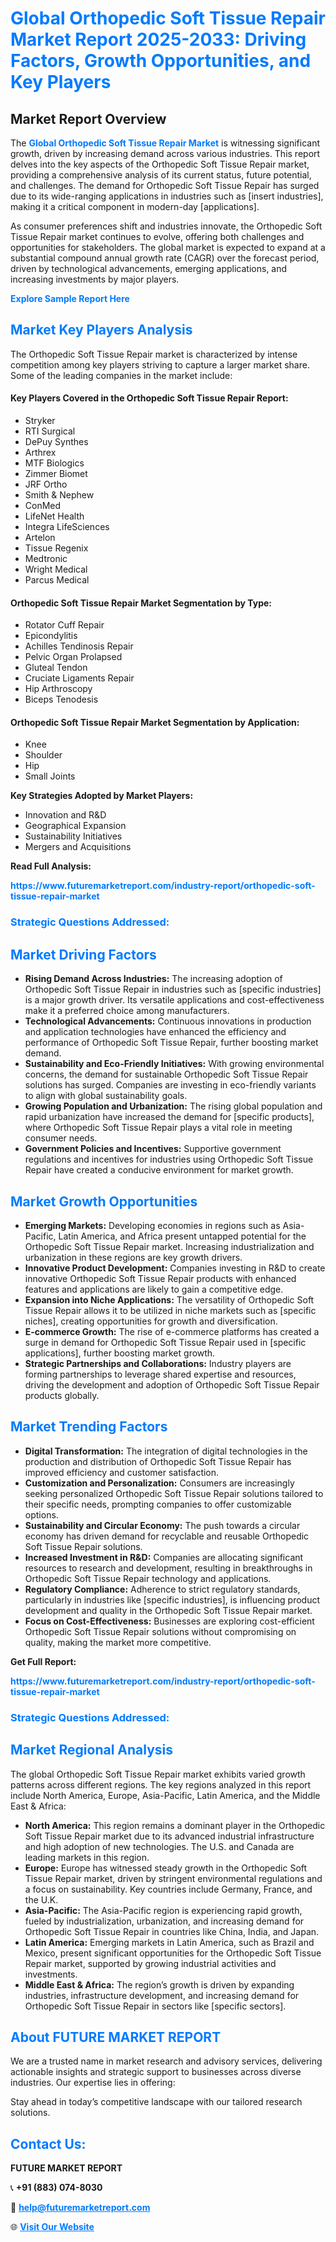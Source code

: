 <h1 style="color: #007BFF;">Global Orthopedic Soft Tissue Repair Market Report 2025-2033: Driving Factors, Growth Opportunities, and Key Players</h1>

<section id="overview">
<h2>Market Report Overview</h2>
<p>The <a href="https://www.futuremarketreport.com/industry-report/orthopedic-soft-tissue-repair-market" style="color: #007BFF; text-decoration: none;"><strong>Global Orthopedic Soft Tissue Repair Market</strong></a> is witnessing significant growth, driven by increasing demand across various industries. This report delves into the key aspects of the Orthopedic Soft Tissue Repair market, providing a comprehensive analysis of its current status, future potential, and challenges. The demand for Orthopedic Soft Tissue Repair has surged due to its wide-ranging applications in industries such as [insert industries], making it a critical component in modern-day [applications].</p>
<p>As consumer preferences shift and industries innovate, the Orthopedic Soft Tissue Repair market continues to evolve, offering both challenges and opportunities for stakeholders. The global market is expected to expand at a substantial compound annual growth rate (CAGR) over the forecast period, driven by technological advancements, emerging applications, and increasing investments by major players.</p>
</section>

<section id="overview">
<p><a href="https://www.futuremarketreport.com/request-sample/reportId=82759" style="color: #007BFF; text-decoration: none;"><strong>Explore Sample Report Here</strong></a></p>
</section>

<section id="key-players">
<h2 style="color: #007BFF;">Market Key Players Analysis</h2>
<p>The Orthopedic Soft Tissue Repair market is characterized by intense competition among key players striving to capture a larger market share. Some of the leading companies in the market include:</p>
<h4>Key Players Covered in the Orthopedic Soft Tissue Repair Report:</h4>
<ul><li>Stryker</li><li>RTI Surgical</li><li>DePuy Synthes</li><li>Arthrex</li><li>MTF Biologics</li><li>Zimmer Biomet</li><li>JRF Ortho</li><li>Smith &amp; Nephew</li><li>ConMed</li><li>LifeNet Health</li><li>Integra LifeSciences</li><li>Artelon</li><li>Tissue Regenix</li><li>Medtronic</li><li>Wright Medical</li><li>Parcus Medical</li></ul>
<h4>Orthopedic Soft Tissue Repair Market Segmentation by Type:</h4>
<ul><li>Rotator Cuff Repair</li><li>Epicondylitis</li><li>Achilles Tendinosis Repair</li><li>Pelvic Organ Prolapsed</li><li>Gluteal Tendon</li><li>Cruciate Ligaments Repair</li><li>Hip Arthroscopy</li><li>Biceps Tenodesis</li></ul>

<h4>Orthopedic Soft Tissue Repair Market Segmentation by Application:</h4>
<ul><li>Knee</li><li>Shoulder</li><li>Hip</li><li>Small Joints</li></ul>
<p><strong>Key Strategies Adopted by Market Players:</strong></p>
<ul>
<li>Innovation and R&D</li>
<li>Geographical Expansion</li>
<li>Sustainability Initiatives</li>
<li>Mergers and Acquisitions</li>
</ul>
</section>

<section>
<p><strong>Read Full Analysis: </strong></p><a href="https://www.futuremarketreport.com/industry-report/orthopedic-soft-tissue-repair-market" style="color: #007BFF; text-decoration: none;"><strong>https://www.futuremarketreport.com/industry-report/orthopedic-soft-tissue-repair-market</strong></a>
<h3 style="color: #007BFF;">Strategic Questions Addressed:</h3>
</section>

<section id="driving-factors">
<h2 style="color: #007BFF;">Market Driving Factors</h2>
<ul>
<li><strong>Rising Demand Across Industries:</strong> The increasing adoption of Orthopedic Soft Tissue Repair in industries such as [specific industries] is a major growth driver. Its versatile applications and cost-effectiveness make it a preferred choice among manufacturers.</li>
<li><strong>Technological Advancements:</strong> Continuous innovations in production and application technologies have enhanced the efficiency and performance of Orthopedic Soft Tissue Repair, further boosting market demand.</li>
<li><strong>Sustainability and Eco-Friendly Initiatives:</strong> With growing environmental concerns, the demand for sustainable Orthopedic Soft Tissue Repair solutions has surged. Companies are investing in eco-friendly variants to align with global sustainability goals.</li>
<li><strong>Growing Population and Urbanization:</strong> The rising global population and rapid urbanization have increased the demand for [specific products], where Orthopedic Soft Tissue Repair plays a vital role in meeting consumer needs.</li>
<li><strong>Government Policies and Incentives:</strong> Supportive government regulations and incentives for industries using Orthopedic Soft Tissue Repair have created a conducive environment for market growth.</li>
</ul>
</section>

<section id="growth-opportunities">
<h2 style="color: #007BFF;">Market Growth Opportunities</h2>
<ul>
<li><strong>Emerging Markets:</strong> Developing economies in regions such as Asia-Pacific, Latin America, and Africa present untapped potential for the Orthopedic Soft Tissue Repair market. Increasing industrialization and urbanization in these regions are key growth drivers.</li>
<li><strong>Innovative Product Development:</strong> Companies investing in R&D to create innovative Orthopedic Soft Tissue Repair products with enhanced features and applications are likely to gain a competitive edge.</li>
<li><strong>Expansion into Niche Applications:</strong> The versatility of Orthopedic Soft Tissue Repair allows it to be utilized in niche markets such as [specific niches], creating opportunities for growth and diversification.</li>
<li><strong>E-commerce Growth:</strong> The rise of e-commerce platforms has created a surge in demand for Orthopedic Soft Tissue Repair used in [specific applications], further boosting market growth.</li>
<li><strong>Strategic Partnerships and Collaborations:</strong> Industry players are forming partnerships to leverage shared expertise and resources, driving the development and adoption of Orthopedic Soft Tissue Repair products globally.</li>
</ul>
</section>

<section id="trending-factors">
<h2 style="color: #007BFF;">Market Trending Factors</h2>
<ul>
<li><strong>Digital Transformation:</strong> The integration of digital technologies in the production and distribution of Orthopedic Soft Tissue Repair has improved efficiency and customer satisfaction.</li>
<li><strong>Customization and Personalization:</strong> Consumers are increasingly seeking personalized Orthopedic Soft Tissue Repair solutions tailored to their specific needs, prompting companies to offer customizable options.</li>
<li><strong>Sustainability and Circular Economy:</strong> The push towards a circular economy has driven demand for recyclable and reusable Orthopedic Soft Tissue Repair solutions.</li>
<li><strong>Increased Investment in R&D:</strong> Companies are allocating significant resources to research and development, resulting in breakthroughs in Orthopedic Soft Tissue Repair technology and applications.</li>
<li><strong>Regulatory Compliance:</strong> Adherence to strict regulatory standards, particularly in industries like [specific industries], is influencing product development and quality in the Orthopedic Soft Tissue Repair market.</li>
<li><strong>Focus on Cost-Effectiveness:</strong> Businesses are exploring cost-efficient Orthopedic Soft Tissue Repair solutions without compromising on quality, making the market more competitive.</li>
</ul>
</section>

<section>
<p><strong>Get Full Report: </strong></p><a href="https://www.futuremarketreport.com/industry-report/orthopedic-soft-tissue-repair-market" style="color: #007BFF; text-decoration: none;"><strong>https://www.futuremarketreport.com/industry-report/orthopedic-soft-tissue-repair-market</strong></a>
<h3 style="color: #007BFF;">Strategic Questions Addressed:</h3>
</section>


<section id="regional-analysis">
<h2 style="color: #007BFF;">Market Regional Analysis</h2>
<p>The global Orthopedic Soft Tissue Repair market exhibits varied growth patterns across different regions. The key regions analyzed in this report include North America, Europe, Asia-Pacific, Latin America, and the Middle East & Africa:</p>
<ul>
<li><strong>North America:</strong> This region remains a dominant player in the Orthopedic Soft Tissue Repair market due to its advanced industrial infrastructure and high adoption of new technologies. The U.S. and Canada are leading markets in this region.</li>
<li><strong>Europe:</strong> Europe has witnessed steady growth in the Orthopedic Soft Tissue Repair market, driven by stringent environmental regulations and a focus on sustainability. Key countries include Germany, France, and the U.K.</li>
<li><strong>Asia-Pacific:</strong> The Asia-Pacific region is experiencing rapid growth, fueled by industrialization, urbanization, and increasing demand for Orthopedic Soft Tissue Repair in countries like China, India, and Japan.</li>
<li><strong>Latin America:</strong> Emerging markets in Latin America, such as Brazil and Mexico, present significant opportunities for the Orthopedic Soft Tissue Repair market, supported by growing industrial activities and investments.</li>
<li><strong>Middle East & Africa:</strong> The region’s growth is driven by expanding industries, infrastructure development, and increasing demand for Orthopedic Soft Tissue Repair in sectors like [specific sectors].</li>
</ul>
</section>

<footer>
<h2 style="color: #007BFF;">About FUTURE MARKET REPORT</h2>
<p>We are a trusted name in market research and advisory services, delivering actionable insights and strategic support to businesses across diverse industries. Our expertise lies in offering:</p>

<p>Stay ahead in today’s competitive landscape with our tailored research solutions.</p>

<h2 style="color: #007BFF;">Contact Us:</h2>
<p><strong>FUTURE MARKET REPORT</strong></p>
<p>📞 <strong>+91 (883) 074-8030</strong></p>
<p>📧 <strong><a href="mailto:help@futuremarketreport.com" style="color: #007BFF;">help@futuremarketreport.com</a></strong></p>
<p>🌐 <strong><a href="https://www.futuremarketreport.com/" style="color: #007BFF;">Visit Our Website</a></strong></p>
</footer>